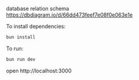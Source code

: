 database relation schema
https://dbdiagram.io/d/66dd473feef7e08f0e063e1e

To install dependencies:

```sh
bun install
```

To run:

```sh
bun run dev
```

open http://localhost:3000
